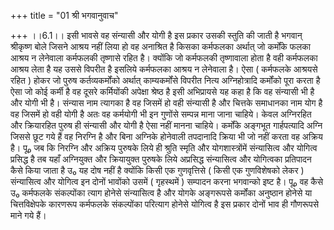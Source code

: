+++
title = "01 श्री भगवानुवाच"

+++
।।6.1।। इसी भावसे वह संन्यासी और योगी है इस प्रकार उसकी स्तुति की जाती है
भगवान् श्रीकृष्ण बोले जिसने आश्रय नहीं लिया हो वह अनाश्रित है किसका
कर्मफलका अर्थात् जो कर्मोंके फलका आश्रय न लेनेवाला कर्मफलकी तृष्णासे
रहित है। क्योंकि जो कर्मफलकी तृष्णावाला होता है वही कर्मफलका आश्रय लेता
है यह उससे विपरीत है इसलिये कर्मफलका आश्रय न लेनेवाला है। ऐसा ( कर्मफलके
आश्रयसे रहित ) होकर जो पुरुष कर्तव्यकर्मोंको अर्थात् काम्यकर्मोंसे
विपरीत नित्य अग्निहोत्रादि कर्मोंको पूरा करता है ऐसा जो कोई कर्मी है वह
दूसरे कर्मियोंकी अपेक्षा श्रेष्ठ है इसी अभिप्रायसे यह कहा है कि वह
संन्यासी भी है और योगी भी है। संन्यास नाम त्यागका है वह जिसमें हो वही
संन्यासी है और चित्तके समाधानका नाम योग है वह जिसमें हो वही योगी है अतः
वह कर्मयोगी भी इन गुणोंसे सम्पन्न माना जाना चाहिये। केवल अग्निरहित और
क्रियारहित पुरुष ही संन्यासी और योगी है ऐसा नहीं मानना चाहिये। कर्मोंके
अङ्गभूत गार्हपत्यादि अग्नि जिससे छूट गये हैं वह निरग्नि है और बिना
अग्निके होनेवाली तपदानादि क्रिया भी जो नहीं करता वह अक्रिय है। पू₀ जब कि
निरग्नि और अक्रिय पुरुषके लिये ही श्रुति स्मृति और योगशास्त्रोंमें
संन्यासित्व और योगित्व प्रसिद्ध है तब यहाँ अग्नियुक्त और क्रियायुक्त
पुरुषके लिये अप्रसिद्ध संन्यासित्व और योगित्वका प्रतिपादन कैसे किया जाता
है उ₀ यह दोष नहीं है क्योंकि किसी एक गुणवृत्तिसे ( किसी एक गुणविशेषको
लेकर ) संन्यासित्व और योगित्व इन दोनों भावोंको उसमें ( गृहस्थमें )
सम्पादन करना भगवान्को इष्ट है। पू₀ वह कैसे उ₀ कर्मफलके संकल्पोंका त्याग
होनेसे संन्यासित्व है और योगके अङ्गरूपसे कर्मोंका अनुष्ठान होनेसे या
चित्तविक्षेपके कारणरूप कर्मफलके संकल्पोंका परित्याग होनेसे योगित्व है इस
प्रकार दोनों भाव ही गौणरूपसे माने गये हैं।
